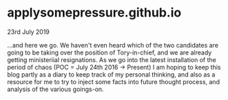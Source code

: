 # applysomepressure.github.io




<!--[How left-wing is the Labour Party under Jeremy Corbyn](how_left.html)-->

23rd July 2019

...and here we go. We haven't even heard which of the two candidates are going
to be taking over the position of Tory-in-chief, and we are already getting
ministeriial resignations. As we go into the latest installation of the period
of chaos (POC = July 24th 2016 -> Present) I am hoping to keep this blog partly
as a diary to keep track of my personal thinking, and also as a resource for
me to try to inject some facts into future thought process, and analysis of
the various goings-on.
